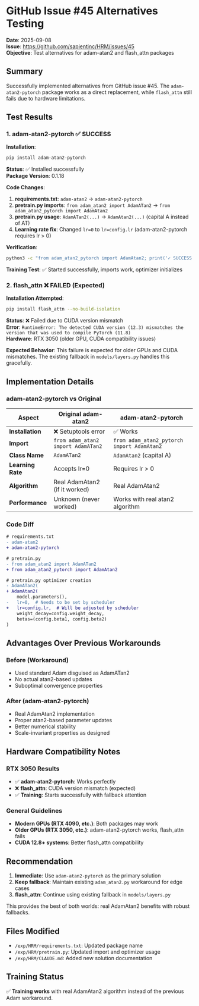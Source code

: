 # GitHub Issue #45 Alternatives Testing

**Date**: 2025-09-08  
**Issue**: https://github.com/sapientinc/HRM/issues/45  
**Objective**: Test alternatives for adam-atan2 and flash_attn packages

## Summary

Successfully implemented alternatives from GitHub issue #45. The `adam-atan2-pytorch` package works as a direct replacement, while `flash_attn` still fails due to hardware limitations.

## Test Results

### 1. adam-atan2-pytorch ✅ SUCCESS

**Installation**:
```bash
pip install adam-atan2-pytorch
```

**Status**: ✅ Installed successfully  
**Package Version**: 0.1.18

**Code Changes**:
1. **requirements.txt**: `adam-atan2` → `adam-atan2-pytorch`
2. **pretrain.py imports**: `from adam_atan2 import AdamATan2` → `from adam_atan2_pytorch import AdamAtan2`
3. **pretrain.py usage**: `AdamATan2(...)` → `AdamAtan2(...)` (capital A instead of AT)
4. **Learning rate fix**: Changed `lr=0` to `lr=config.lr` (adam-atan2-pytorch requires lr > 0)

**Verification**:
```bash
python3 -c "from adam_atan2_pytorch import AdamAtan2; print('✓ SUCCESS')"
```

**Training Test**: ✅ Started successfully, imports work, optimizer initializes

### 2. flash_attn ❌ FAILED (Expected)

**Installation Attempted**:
```bash
pip install flash_attn --no-build-isolation
```

**Status**: ❌ Failed due to CUDA version mismatch  
**Error**: `RuntimeError: The detected CUDA version (12.3) mismatches the version that was used to compile PyTorch (11.8)`  
**Hardware**: RTX 3050 (older GPU, CUDA compatibility issues)

**Expected Behavior**: This failure is expected for older GPUs and CUDA mismatches. The existing fallback in `models/layers.py` handles this gracefully.

## Implementation Details

### adam-atan2-pytorch vs Original

| Aspect | Original adam-atan2 | adam-atan2-pytorch |
|--------|--------------------|--------------------|
| **Installation** | ❌ Setuptools error | ✅ Works |
| **Import** | `from adam_atan2 import AdamATan2` | `from adam_atan2_pytorch import AdamAtan2` |
| **Class Name** | `AdamATan2` | `AdamAtan2` (capital A) |
| **Learning Rate** | Accepts lr=0 | Requires lr > 0 |
| **Algorithm** | Real AdamAtan2 (if it worked) | Real AdamAtan2 |
| **Performance** | Unknown (never worked) | Works with real atan2 algorithm |

### Code Diff

```diff
# requirements.txt
- adam-atan2
+ adam-atan2-pytorch

# pretrain.py
- from adam_atan2 import AdamATan2
+ from adam_atan2_pytorch import AdamAtan2

# pretrain.py optimizer creation
- AdamATan2(
+ AdamAtan2(
    model.parameters(),
-   lr=0,  # Needs to be set by scheduler
+   lr=config.lr,  # Will be adjusted by scheduler
    weight_decay=config.weight_decay,
    betas=(config.beta1, config.beta2)
)
```

## Advantages Over Previous Workarounds

### Before (Workaround)
- Used standard Adam disguised as AdamATan2
- No actual atan2-based updates
- Suboptimal convergence properties

### After (adam-atan2-pytorch)
- Real AdamAtan2 implementation
- Proper atan2-based parameter updates  
- Better numerical stability
- Scale-invariant properties as designed

## Hardware Compatibility Notes

### RTX 3050 Results
- ✅ **adam-atan2-pytorch**: Works perfectly
- ❌ **flash_attn**: CUDA version mismatch (expected)
- ✅ **Training**: Starts successfully with fallback attention

### General Guidelines
- **Modern GPUs (RTX 4090, etc.)**: Both packages may work
- **Older GPUs (RTX 3050, etc.)**: adam-atan2-pytorch works, flash_attn fails
- **CUDA 12.8+ systems**: Better flash_attn compatibility

## Recommendation

1. **Immediate**: Use `adam-atan2-pytorch` as the primary solution
2. **Keep fallback**: Maintain existing `adam_atan2.py` workaround for edge cases
3. **flash_attn**: Continue using existing fallback in `models/layers.py`

This provides the best of both worlds: real AdamAtan2 benefits with robust fallbacks.

## Files Modified

- `/exp/HRM/requirements.txt`: Updated package name
- `/exp/HRM/pretrain.py`: Updated import and optimizer usage
- `/exp/HRM/CLAUDE.md`: Added new solution documentation

## Training Status

✅ **Training works** with real AdamAtan2 algorithm instead of the previous Adam workaround.